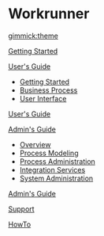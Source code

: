 <!--
  -- Name of your wiki
  -- Do NOT remove the leading `#` character.
  -->

# Workrunner


<!--
  -- Default theme
  -- (Read: http://dynalon.github.io/mdwiki/#!customizing.md#Theme_chooser)
  -->

[gimmick:theme](spacelab)


<!--
  -- Navigation
  -- (Read: http://dynalon.github.io/mdwiki/#!quickstart.md#Adding_a_navigation)
  -->

[Getting Started](pages/gettingstarted.md)

[User's Guide]()

  * [Getting Started](pages/uguide/user_overview.md)
  * [Business Process](pages/uguide/bizprocess.md)
  * [User Interface](pages/uguide/ui.md)

[User's Guide](pages/uguide/userguide.md)

[Admin's Guide]()

  * [Overview](pages/aguide/admin_overview.md)
  * [Process Modeling](pages/aguide/process_model.md)
  * [Process Administration](pages/aguide/process_admin.md)
  * [Integration Services](pages/aguide/integration.md)
  * [System Administration](pages/aguide/sys_admin.md)

[Admin's Guide](pages/aguide/adminguide.md)



[Support](pages/support.md)

[HowTo](pages/howto.md)

<!-- A more complex navigation example: ----------------------------------------

[Menu Item 1]()

  * # SubMenu Heading 1
  * [SubMenu Item 1](pages/subitem1.md)
  * [SubMenu Item 2](pages/subitem2.md)
  - - - -
  * # SubMenu Heading 2
  * [SubMenu Item 3](pages/subitem3.md)
  - - - -
  * # SubMenu Heading 3
  * [SubMenu Item 3](pages/subitem3.md)

[Menu Item 2](pages/item2.md)

[Menu Item 3](pages/item3.md)

---------------------------------------------------------------------------- -->

<!--
  -- Change the Language
  -- Could be useful when there's more than one language wiki.
  -->

<!--
[Change the Language]()

  * [English (United States)](/en_US/)
  * [English (United Kingdom)](/en_GB/)
  * [Italian](/it/)
-->

<!--
  -- Let the user choose a theme
  -- (Read: http://dynalon.github.io/mdwiki/#!quickstart.md#Adding_a_navigation)
  -->

<!--
[gimmick:themechooser](Choose theme)
-->

